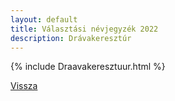 ```yaml
---
layout: default
title: Választási névjegyzék 2022
description: Drávakeresztúr
---
```


{% include Draavakeresztuur.html %}

[Vissza](./)